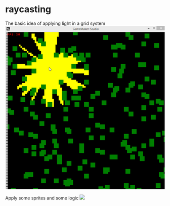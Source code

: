 raycasting
==========
The basic idea of applying light in a grid system
![](raycast.gif)

Apply some sprites and some logic
![](http://i.imgur.com/QmrDFKW.gif)
